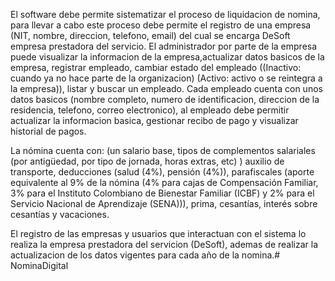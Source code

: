 El software debe permite sistematizar el proceso de liquidacion de nomina, para llevar a cabo este proceso debe permite el registro de una empresa (NIT, nombre, direccion, telefono, email) del cual se encarga DeSoft empresa prestadora del servicio.
El administrador por parte de la empresa puede visualizar la informacion de la empresa,actualizar datos basicos de la empresa, registrar empleado, cambiar estado del empleado ((Inactivo: cuando ya no hace parte de la organizacion) (Activo: activo o se reintegra a la empresa)), listar y buscar un empleado.
Cada empleado cuenta con unos datos basicos (nombre completo, numero de identificacion, direccion de la residencia, telefono, correo electronico), al empleado debe permitir actualizar la informacion basica, gestionar recibo de pago y visualizar historial de pagos.


La nómina cuenta con: (un salario base, tipos de complementos salariales (por antigüedad, por tipo de jornada, horas extras, etc) ) auxilio de transporte, deducciones (salud (4%), pensión (4%)), parafiscales (aporte equivalente al 9% de la nómina (4% para cajas de Compensación Familiar, 3% para el Instituto Colombiano de Bienestar Familiar (ICBF) y 2% para el Servicio Nacional de Aprendizaje (SENA))), prima, cesantías, interés sobre cesantías y vacaciones.

El registro de las empresas y usuarios que interactuan con el sistema lo realiza la empresa prestadora del servicion (DeSoft), ademas de realizar la actualizacion de los datos vigentes para cada año de la nomina.# NominaDigital
